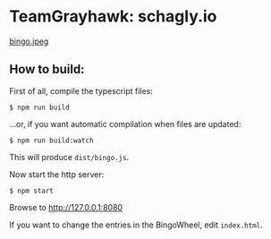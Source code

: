 # TeamGrayhawk: schagly.io

[bingo.jpeg](screenshot)

## How to build:

First of all, compile the typescript files:

    $ npm run build

...or, if you want automatic compilation when files are updated:

    $ npm run build:watch

This will produce `dist/bingo.js`.

Now start the http server:

    $ npm start

Browse to http://127.0.0.1:8080

If you want to change the entries in the BingoWheel, edit `index.html`.
